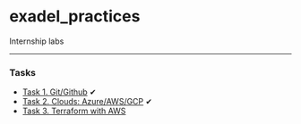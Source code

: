 # exadel_practices
Internship labs

---

### Tasks

- [Task 1. Git/Github](./Task1/README.md) ✔
- [Task 2. Clouds: Azure/AWS/GCP](./Task2/README.md) ✔
- [Task 3. Terraform with AWS](./Task3/README.md)
